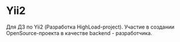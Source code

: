 # Yii2
Для ДЗ по Yii2 (Разработка HighLoad-project).
 Участие в создании OpenSource-проекта в качестве backend - разработчика.
